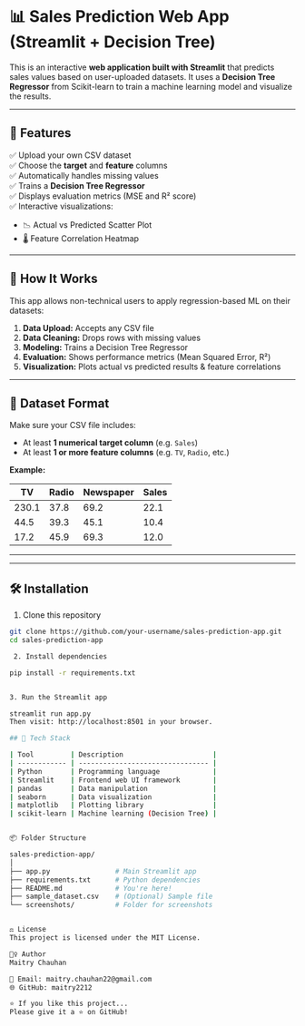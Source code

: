 # 📊 Sales Prediction Web App (Streamlit + Decision Tree)

This is an interactive **web application built with Streamlit** that predicts sales values based on user-uploaded datasets. It uses a **Decision Tree Regressor** from Scikit-learn to train a machine learning model and visualize the results.

---

## 📌 Features

✅ Upload your own CSV dataset  
✅ Choose the **target** and **feature** columns  
✅ Automatically handles missing values  
✅ Trains a **Decision Tree Regressor**  
✅ Displays evaluation metrics (MSE and R² score)  
✅ Interactive visualizations:
- 📉 Actual vs Predicted Scatter Plot  
- 🌡️ Feature Correlation Heatmap  

---

## 🧠 How It Works

This app allows non-technical users to apply regression-based ML on their datasets:

1. **Data Upload:** Accepts any CSV file
2. **Data Cleaning:** Drops rows with missing values
3. **Modeling:** Trains a Decision Tree Regressor
4. **Evaluation:** Shows performance metrics (Mean Squared Error, R²)
5. **Visualization:** Plots actual vs predicted results & feature correlations

---

## 📂 Dataset Format

Make sure your CSV file includes:

- At least **1 numerical target column** (e.g. `Sales`)
- At least **1 or more feature columns** (e.g. `TV`, `Radio`, etc.)

**Example:**

| TV   | Radio | Newspaper | Sales |
|------|-------|-----------|--------|
| 230.1| 37.8  | 69.2      | 22.1   |
| 44.5 | 39.3  | 45.1      | 10.4   |
| 17.2 | 45.9  | 69.3      | 12.0   |

---

---

## 🛠️ Installation

 1. Clone this repository

```bash
git clone https://github.com/your-username/sales-prediction-app.git
cd sales-prediction-app

 2. Install dependencies

pip install -r requirements.txt


3. Run the Streamlit app

streamlit run app.py
Then visit: http://localhost:8501 in your browser.

## 🧪 Tech Stack

| Tool         | Description                      |
| ------------ | -------------------------------- |
| Python       | Programming language             |
| Streamlit    | Frontend web UI framework        |
| pandas       | Data manipulation                |
| seaborn      | Data visualization               |
| matplotlib   | Plotting library                 |
| scikit-learn | Machine learning (Decision Tree) |


📦 Folder Structure

sales-prediction-app/
│
├── app.py                # Main Streamlit app
├── requirements.txt      # Python dependencies
├── README.md             # You're here!
├── sample_dataset.csv    # (Optional) Sample file
└── screenshots/          # Folder for screenshots


⚖️ License
This project is licensed under the MIT License.

🙋‍♀️ Author
Maitry Chauhan

📧 Email: maitry.chauhan22@gmail.com
🌐 GitHub: maitry2212

⭐ If you like this project...
Please give it a ⭐ on GitHub!
